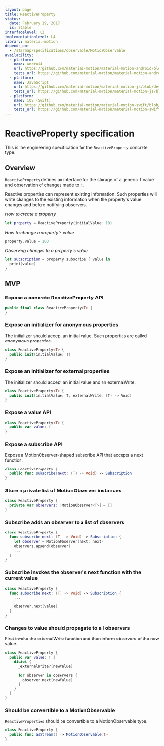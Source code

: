```yaml
---
layout: page
title: ReactiveProperty
status:
  date: February 19, 2017
  is: Stable
interfacelevel: L2
implementationlevel: L4
library: material-motion
depends_on:
  - /starmap/specifications/observable/MotionObservable
availability:
  - platform:
    name: Android
    url: https://github.com/material-motion/material-motion-android/blob/develop/library/src/main/java/com/google/android/material/motion/ReactiveProperty.java
    tests_url: https://github.com/material-motion/material-motion-android/blob/develop/library/src/test/java/com/google/android/material/motion/PropertyReactivePropertyTests.java
  - platform:
    name: JavaScript
    url: https://github.com/material-motion/material-motion-js/blob/develop/packages/streams/src/properties/ReactiveProperty.ts
    tests_url: https://github.com/material-motion/material-motion-js/blob/develop/packages/streams/src/properties/__tests__/reactiveProperty.test.ts
  - platform:
    name: iOS (Swift)
    url: https://github.com/material-motion/material-motion-swift/blob/develop/src/ReactiveProperty.swift
    tests_url: https://github.com/material-motion/material-motion-swift/blob/develop/tests/unit/ReactivePropertyTests.swift
---
```


# ReactiveProperty specification

This is the engineering specification for the `ReactiveProperty` concrete type.

## Overview

`ReactiveProperty` defines an interface for the storage of a generic T value and observation of
changes made to it.

Reactive properties can represent existing information. Such properties will write changes to the
existing information when the property's value changes and before notifying observers.

*How to create a property*

```swift
let property = ReactiveProperty(initialValue: 10)
```


*How to change a property's value*

```swift
property.value = 100
```

*Observing changes to a property's value*

```swift
let subscription = property.subscribe { value in
  print(value)
}
```

## MVP

### Expose a concrete ReactiveProperty API

```swift
public final class ReactiveProperty<T> {
}
```

### Expose an initializer for anonymous properties

The initializer should accept an initial value. Such properties are called *anonymous properties*.

```swift
class ReactiveProperty<T> {
  public init(initialValue: T)
}
```

### Expose an initializer for external properties

The initializer should accept an initial value and an externalWrite.

```swift
class ReactiveProperty<T> {
  public init(initialValue: T, externalWrite: (T) -> Void)
}
```

### Expose a value API

```swift
class ReactiveProperty<T> {
  public var value: T
}
```

### Expose a subscribe API

Expose a MotionObserver-shaped subscribe API that accepts a next function.

```swift
class ReactiveProperty {
  public func subscribe(next: (T) -> Void) -> Subscription
}
```

### Store a private list of MotionObserver instances

```swift
class ReactiveProperty {
  private var observers: [MotionObserver<T>] = []
}
```

### Subscribe adds an observer to a list of observers

```swift
class ReactiveProperty {
  func subscribe(next: (T) -> Void) -> Subscription {
    let observer = MotionObserver(next: next)
    observers.append(observer)
    ...
  }
}
```

### Subscribe invokes the observer's next function with the current value

```swift
class ReactiveProperty {
  func subscribe(next: (T) -> Void) -> Subscription {
    ...

    observer.next(value)
  }
}
```

### Changes to value should propagate to all observers

First invoke the externalWrite function and then inform observers of the new value.

```swift
class ReactiveProperty {
  public var value: T {
    didSet {
      _externalWrite?(newValue)

      for observer in observers {
        observer.next(newValue)
      }
    }
  }
}
```

### Should be convertible to a MotionObservable

`ReactiveProperties` should be convertible to a MotionObservable type.

```swift
class ReactiveProperty {
  public func asStream() -> MotionObservable<T>
}
```
